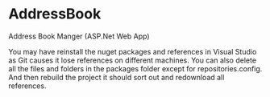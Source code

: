 # AddressBook
 Address Book Manger (ASP.Net Web App)
 
You may have reinstall the nuget packages and references in Visual Studio as Git causes it lose references on different machines.
You can also delete all the files and folders in the packages folder except for repositories.config. And then rebuild the project it should sort out and redownload all references.
 
 
